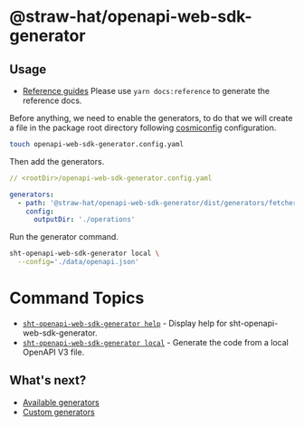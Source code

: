 # @straw-hat/openapi-web-sdk-generator

## Usage

- [Reference guides](./docs/references/index.html) Please use `yarn docs:reference`
  to generate the reference docs.

Before anything, we need to enable the generators, to do that we will create a
file in the package root directory following [cosmiconfig](https://www.npmjs.com/package/cosmiconfig)
configuration.

```bash
touch openapi-web-sdk-generator.config.yaml
```

Then add the generators.

```yaml
// <rootDir>/openapi-web-sdk-generator.config.yaml

generators:
  - path: '@straw-hat/openapi-web-sdk-generator/dist/generators/fetcher/index.js'
    config:
      outputDir: './operations'
```

Run the generator command.

```bash
sht-openapi-web-sdk-generator local \
  --config='./data/openapi.json'
```

<!-- commands -->
# Command Topics

* [`sht-openapi-web-sdk-generator help`](docs/commands/help.md) - Display help for sht-openapi-web-sdk-generator.
* [`sht-openapi-web-sdk-generator local`](docs/commands/local.md) - Generate the code from a local OpenAPI V3 file.

<!-- commandsstop -->

## What's next?

- [Available generators](docs/available-generators.md)
- [Custom generators](docs/custom-generators.md)
